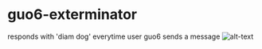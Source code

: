 # guo6-exterminator
responds with 'diam dog' everytime user guo6 sends a message
![alt-text](https://cdn.discordapp.com/attachments/478243358603739136/491174962112233472/Screen_Shot_2018-09-17_at_11.13.30.png)

